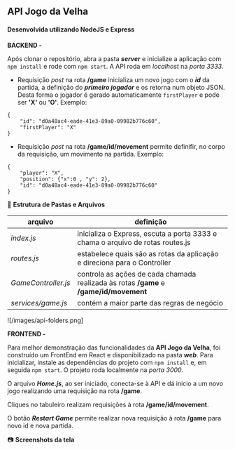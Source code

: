 ## API Jogo da Velha

#### Desenvolvida utilizando NodeJS e Express

**BACKEND -**


Após clonar o repositório, abra a pasta ***server*** e inicialize a aplicação 
com ```npm install``` e rode com ```npm start```. A API roda em *localhost* na *porta 3333*.


- Requisição *post* na rota **/game** inicializa um novo jogo com o ***id*** da partida, a definição do ***primeiro jogador*** e os retorna num objeto JSON. Desta forma o jogador é gerado automaticamente ```firstPlayer``` e pode ser **'X'** ou **'O'**. Exemplo:

```
{
 	"id": "d0a48ac4-eade-41e3-89a0-09982b776c60",
 	"firstPlayer": "X"
}
```


- Requisição *post* na rota **/game/id/movement** permite definifir, no corpo da requisição, um movimento na partida. Exemplo:
```
{
	"player": "X",
	"position": {"x":0 , "y": 2},
	"id": "d0a48ac4-eade-41e3-89a0-09982b776c60"
}
```

:open_file_folder: **Estrutura de Pastas e Arquivos**

arquivo | definição
------------ | -------------
*index.js* | inicializa o Express, escuta a porta 3333 e chama o arquivo de rotas routes.js
*routes.js*| estabelece quais são as rotas da aplicação e direciona para o Controller
*GameController.js*| controla as ações de cada chamada realizada às rotas **/game** e **/game/id/movement**
*services/game.js*| contém a maior parte das regras de negócio

![/images/api-folders.png]

**FRONTEND -**

Para melhor demonstração das funcionalidades da **API Jogo da Velha**, foi construído um FrontEnd em React e disponibilizado na pasta ***web***. Para inicializar, instale as dependências do projeto com ```npm install``` e, em seguida ```npm start```. O projeto roda localmente na *porta 3000*.

O arquivo ***Home.js***, ao ser iniciado, conecta-se à API e dá inicio a um novo jogo realizando uma requisição na rota **/game**.

Cliques no tabuleiro realizam requisições à rota **/game/id/movement**.

O botão ***Restart Game*** permite realizar nova requisição à rota **/game** para novo id e nova partida.

:camera: **Screenshots da tela**

